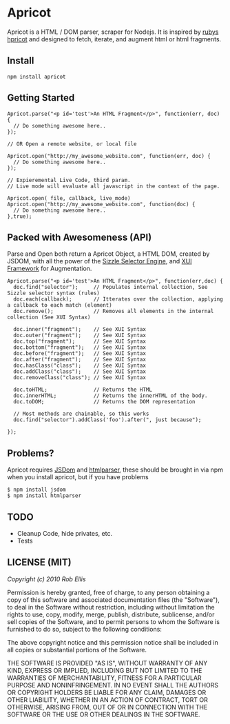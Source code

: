 Apricot
===

Apricot is a HTML / DOM parser, scraper for Nodejs.
It is inspired by [rubys hpricot](http://github.com/whymirror/hpricot) and designed to fetch, iterate, and augment html or html fragments.


Install
---

    npm install apricot

    
Getting Started
---
    Apricot.parse("<p id='test'>An HTML Fragment</p>", function(err, doc) {
      // Do something awesome here..
    });
    
    // OR Open a remote website, or local file
    
    Apricot.open("http://my_awesome_website.com", function(err, doc) {
      // Do something awesome here..
    });    

    // Expieremental Live Code, third param.
    // Live mode will evaluate all javascript in the context of the page.
    
    Apricot.open( file, callback, live_mode)
    Apricot.open("http://my_awesome_website.com", function(doc) {
      // Do something awesome here..
    },true);

Packed with Awesomeness (API)
---

Parse and Open both return a Apricot Object, a HTML DOM, created by JSDOM, with all the power of the [Sizzle Selector Engine](http://wiki.github.com/jeresig/sizzle/), and [XUI Framework](http://github.com/silentrob/xui) for Augmentation.

    Apricot.parse("<p id='test'>An HTML Fragment</p>", function(err,doc) {
      doc.find("selector");     // Populates internal collection, See Sizzle selector syntax (rules)
      doc.each(callback);       // Itterates over the collection, applying a callback to each match (element)
      doc.remove();             // Removes all elements in the internal collection (See XUI Syntax)
    
      doc.inner("fragment");    // See XUI Syntax
      doc.outer("fragment");    // See XUI Syntax    
      doc.top("fragment");      // See XUI Syntax
      doc.bottom("fragment");   // See XUI Syntax
      doc.before("fragment");   // See XUI Syntax
      doc.after("fragment");    // See XUI Syntax
      doc.hasClass("class");    // See XUI Syntax      
      doc.addClass("class");    // See XUI Syntax            
      doc.removeClass("class"); // See XUI Syntax            
      
      doc.toHTML;               // Returns the HTML
      doc.innerHTML;            // Returns the innerHTML of the body.
      doc.toDOM;                // Returns the DOM representation
      
      // Most methods are chainable, so this works
      doc.find("selector").addClass('foo').after(", just because");
      
    });
    

Problems?
---
Apricot requires [JSDom](http://github.com/tmpvar/jsdom) and [htmlparser](http://github.com/tautologistics/node-htmlparser), these should be brought in via npm when you install apricot, but if you have problems

    $ npm install jsdom
    $ npm install htmlparser    


TODO 
---
* Cleanup Code, hide privates, etc.
* Tests

LICENSE (MIT)
---

_Copyright (c) 2010 Rob Ellis_

Permission is hereby granted, free of charge, to any person obtaining
a copy of this software and associated documentation files (the
"Software"), to deal in the Software without restriction, including
without limitation the rights to use, copy, modify, merge, publish,
distribute, sublicense, and/or sell copies of the Software, and to
permit persons to whom the Software is furnished to do so, subject to
the following conditions:

The above copyright notice and this permission notice shall be included
in all copies or substantial portions of the Software.

THE SOFTWARE IS PROVIDED "AS IS", WITHOUT WARRANTY OF ANY KIND,
EXPRESS OR IMPLIED, INCLUDING BUT NOT LIMITED TO THE WARRANTIES OF
MERCHANTABILITY, FITNESS FOR A PARTICULAR PURPOSE AND NONINFRINGEMENT.
IN NO EVENT SHALL THE AUTHORS OR COPYRIGHT HOLDERS BE LIABLE FOR ANY
CLAIM, DAMAGES OR OTHER LIABILITY, WHETHER IN AN ACTION OF CONTRACT,
TORT OR OTHERWISE, ARISING FROM, OUT OF OR IN CONNECTION WITH THE
SOFTWARE OR THE USE OR OTHER DEALINGS IN THE SOFTWARE.


